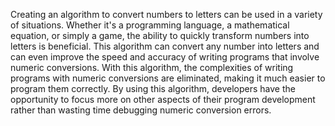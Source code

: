 Creating an algorithm to convert numbers to letters can be used in a variety of situations. Whether it's a programming language, a mathematical equation, or simply a game, the ability to quickly transform numbers into letters is beneficial. This algorithm can convert any number into letters and can even improve the speed and accuracy of writing programs that involve numeric conversions. With this algorithm, the complexities of writing programs with numeric conversions are eliminated, making it much easier to program them correctly. By using this algorithm, developers have the opportunity to focus more on other aspects of their program development rather than wasting time debugging numeric conversion errors.
    



  
